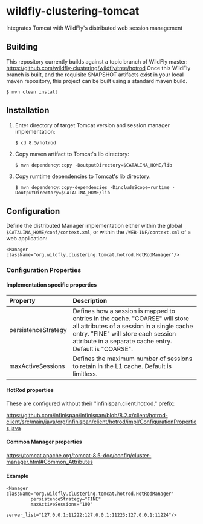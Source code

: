 # wildfly-clustering-tomcat
Integrates Tomcat with WildFly's distributed web session management

## Building

This repository currently builds against a topic branch of WildFly master: https://github.com/wildfly-clustering/wildfly/tree/hotrod
Once this WildFly branch is built, and the requisite SNAPSHOT artifacts exist in your local maven repository, this project can be built using a standard maven build.

`$ mvn clean install`

## Installation

1.  Enter directory of target Tomcat version and session manager implementation:

    `$ cd 8.5/hotrod`

1.  Copy maven artifact to Tomcat's lib directory:

    `$ mvn dependency:copy -DoutputDirectory=$CATALINA_HOME/lib`

1.  Copy rumtime dependencies to Tomcat's lib directory:

    `$ mvn dependency:copy-dependencies -DincludeScope=runtime -DoutputDirectory=$CATALINA_HOME/lib`

## Configuration

Define the distributed Manager implementation either within the global `$CATALINA_HOME/conf/context.xml`, or within the `/WEB-INF/context.xml` of a web application:

    <Manager className="org.wildfly.clustering.tomcat.hotrod.HotRodManager"/>

### Configuration Properties

#### Implementation specific properties

|Property|Description|
|:---|:---|
|persistenceStrategy|Defines how a session is mapped to entries in the cache. "COARSE" will store all attributes of a session in a single cache entry.  "FINE" will store each session attribute in a separate cache entry.  Default is "COARSE".|
|maxActiveSessions|Defines the maximum number of sessions to retain in the L1 cache. Default is limitless.|

#### HotRod properties
These are configured without their "infinispan.client.hotrod." prefix:

https://github.com/infinispan/infinispan/blob/8.2.x/client/hotrod-client/src/main/java/org/infinispan/client/hotrod/impl/ConfigurationProperties.java

#### Common Manager properties

https://tomcat.apache.org/tomcat-8.5-doc/config/cluster-manager.html#Common_Attributes

#### Example

    <Manager className="org.wildfly.clustering.tomcat.hotrod.HotRodManager"
             persistenceStrategy="FINE"
             maxActiveSessions="100"
             server_list="127.0.0.1:11222;127.0.0.1:11223;127.0.0.1:11224"/>
